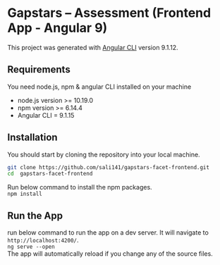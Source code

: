 # Gapstars – Assessment (Frontend App - Angular 9)

This project was generated with [Angular CLI](https://github.com/angular/angular-cli) version 9.1.12.

## Requirements
You need node.js, npm  & angular CLI installed on your machine
- node.js version  >= 10.19.0
- npm version >= 6.14.4
- Angular CLI = 9.1.15

## Installation
You should start by cloning the repository into your local machine.

```bash
git clone https://github.com/sali141/gapstars-facet-frontend.git 
cd  gapstars-facet-frontend
```

Run below command to install the npm packages.  
`npm install`

## Run the App
run below command to run the app on a dev server. It will navigate to `http://localhost:4200/`.  
`ng serve --open`  
The app will automatically reload if you change any of the source files.

